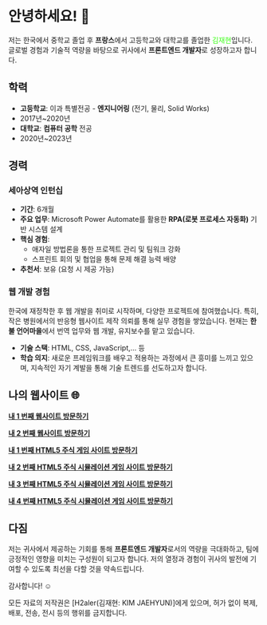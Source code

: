 # 안녕하세요! 👋

저는 한국에서 중학교 졸업 후 **프랑스**에서 고등학교와 대학교를 졸업한 <span style="color: #39FF14;">김재현</span>입니다. 글로벌 경험과 기술적 역량을 바탕으로 귀사에서 **프론트엔드 개발자**로 성장하고자 합니다.

## 학력
- **고등학교**: 이과 특별전공 - **엔지니어링** (전기, 물리, Solid Works)
- 2017년~2020년
- **대학교**: **컴퓨터 공학** 전공
- 2020년~2023년

## 경력
### 세아상역 인턴십
- **기간**: 6개월
- **주요 업무**: Microsoft Power Automate를 활용한 **RPA(로봇 프로세스 자동화)** 기반 시스템 설계
- **핵심 경험**:
  - 애자일 방법론을 통한 프로젝트 관리 및 팀워크 강화
  - 스프린트 회의 및 협업을 통해 문제 해결 능력 배양
- **추천서**: 보유 (요청 시 제공 가능)

### 웹 개발 경험
한국에 재정착한 후 웹 개발을 취미로 시작하며, 다양한 프로젝트에 참여했습니다. 특히, 작은 병원에서의 반응형 웹사이트 제작 의뢰를 통해 실무 경험을 쌓았습니다. 현재는 **한불 언어마을**에서 번역 업무와 웹 개발, 유지보수를 맡고 있습니다.

- **기술 스택**: HTML, CSS, JavaScript,... 등
- **학습 의지**: 새로운 프레임워크를 배우고 적용하는 과정에서 큰 흥미를 느끼고 있으며, 지속적인 자기 계발을 통해 기술 트렌드를 선도하고자 합니다.

## 나의 웹사이트 🌐
[**내 1 번째 웹사이트 방문하기**](https://h2aler.github.io/My_Site/)  <!-- 여기에 실제 웹사이트 주소로 바꾸세요! -->

[**내 2 번째 웹사이트 방문하기**](https://h2aler.github.io/My_Site_Two/)  <!-- 여기에 실제 웹사이트 주소로 바꾸세요! -->

[**내 1 번째 HTML5 주식 게임 사이트 방문하기**](https://h2aler.github.io/HTML5_GAME/)

[**내 2 번째 HTML5 주식 시뮬레이션 게임 사이트 방문하기**](https://h2aler.github.io/HTML5_GAME_TWO/)

[**내 3 번째 HTML5 주식 시뮬레이션 게임 사이트 방문하기**](https://h2aler.github.io/HTML5_GAME_THREE/)

[**내 4 번째 HTML5 주식 시뮬레이션 게임 사이트 방문하기**](https://h2aler.github.io/HTML5_GAME_FOUR/)

## 다짐
저는 귀사에서 제공하는 기회를 통해 **프론트엔드 개발자**로서의 역량을 극대화하고, 팀에 긍정적인 영향을 미치는 구성원이 되고자 합니다. 저의 열정과 경험이 귀사의 발전에 기여할 수 있도록 최선을 다할 것을 약속드립니다.

감사합니다! ☺️

모든 자료의 저작권은 [H2aler(김재현: KIM JAEHYUN)]에게 있으며, 허가 없이 복제, 배포, 전송, 전시 등의 행위를 금지합니다.

<!--
**H2aler/H2aler** is a ✨ _special_ ✨ repository because its `README.md` (this file) appears on your GitHub profile.

Here are some ideas to get you started:

- 🔭 I’m currently working on ...
- 🌱 I’m currently learning ...
- 👯 I’m looking to collaborate on ...
- 🤔 I’m looking for help with ...
- 💬 Ask me about ...
- 📫 How to reach me: ...
- 😄 Pronouns: ...
- ⚡ Fun fact: ...
-->

